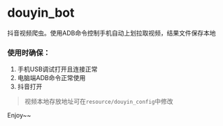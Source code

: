 # douyin_bot
抖音视频爬虫。使用ADB命令控制手机自动上划拉取视频，结果文件保存本地

### 使用时确保：
1. 手机USB调试打开且连接正常
2. 电脑端ADB命令正常使用
3. 抖音打开

> 视频本地存放地址可在`resource/douyin_config`中修改

Enjoy~~
